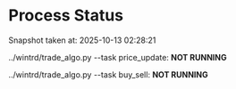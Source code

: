 # Process Status

Snapshot taken at: 2025-10-13 02:28:21

../wintrd/trade_algo.py --task price_update: **NOT RUNNING**

../wintrd/trade_algo.py --task buy_sell: **NOT RUNNING**

